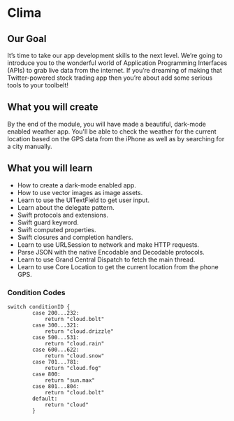 # Clima

## Our Goal

It’s time to take our app development skills to the next level. We’re going to introduce you to the wonderful world of Application Programming Interfaces (APIs) to grab live data from the internet. If you’re dreaming of making that Twitter-powered stock trading app then you’re about add some serious tools to your toolbelt!

## What you will create

By the end of the module, you will have made a beautiful, dark-mode enabled weather app. You'll be able to check the weather for the current location based on the GPS data from the iPhone as well as by searching for a city manually.

## What you will learn

- How to create a dark-mode enabled app.
- How to use vector images as image assets.
- Learn to use the UITextField to get user input.
- Learn about the delegate pattern.
- Swift protocols and extensions.
- Swift guard keyword.
- Swift computed properties.
- Swift closures and completion handlers.
- Learn to use URLSession to network and make HTTP requests.
- Parse JSON with the native Encodable and Decodable protocols.
- Learn to use Grand Central Dispatch to fetch the main thread.
- Learn to use Core Location to get the current location from the phone GPS.

### Condition Codes

```
switch conditionID {
        case 200...232:
            return "cloud.bolt"
        case 300...321:
            return "cloud.drizzle"
        case 500...531:
            return "cloud.rain"
        case 600...622:
            return "cloud.snow"
        case 701...781:
            return "cloud.fog"
        case 800:
            return "sun.max"
        case 801...804:
            return "cloud.bolt"
        default:
            return "cloud"
        }
```
